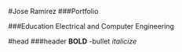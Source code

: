 #Jose Ramirez
###Portfolio

###Education
Electrical and Computer Engineering


#head
###header
**BOLD**
-bullet
_italicize_
